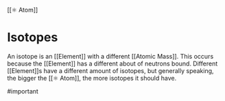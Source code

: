 [[⚛️ Atom]]
# Isotopes
An isotope is an [[Element]] with a different [[Atomic Mass]]. This occurs because the [[Element]] has a different about of neutrons bound. Different [[Element]]s have a different amount of isotopes, but generally speaking, the bigger the [[⚛️ Atom]], the more isotopes it should have.

#important